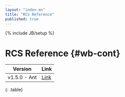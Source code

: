 ```yaml
---
layout: "index-en"
title: "RCS Reference"
published: true
---
```


{% include JB/setup %}

# RCS Reference {#wb-cont}

| Version | Link |
|---|---|
| v1.5.0 - Ant | [Link](1.5.0/) |
{: .table}
